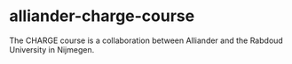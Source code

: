 # alliander-charge-course
The CHARGE course is a collaboration between Alliander and the Rabdoud University in Nijmegen.
